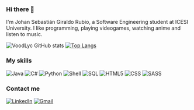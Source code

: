 ### Hi there 👋

I'm Johan Sebastián Giraldo Rubio, a Software Engineering student at ICESI University. I like programming, playing videogames, watching anime and listen to music.

![VoodLyc GitHub stats](https://github-readme-stats.vercel.app/api?username=VoodLyc&show_icons=true&count_private=true&include_all_commits=true&theme=github_dark)
[![Top Langs](https://github-readme-stats.vercel.app/api/top-langs/?username=VoodLyc&hide=cython,xslt&layout=compact&theme=github_dark)](https://github.com/anuraghazra/github-readme-stats)

### **My skills**

![Java](https://img.shields.io/badge/Java-ED8B00?style=for-the-badge&logo=java&logoColor=white)
![C#](https://img.shields.io/badge/C%23-239120?style=for-the-badge&logo=c-sharp&logoColor=white)
![Python](https://img.shields.io/badge/Python-14354C?style=for-the-badge&logo=python&logoColor=white)
![Shell](https://img.shields.io/badge/Shell_Script-121011?style=for-the-badge&logo=gnu-bash&logoColor=white)
![SQL](https://img.shields.io/badge/PostgreSQL-316192?style=for-the-badge&logo=postgresql&logoColor=white)
![HTML5](https://img.shields.io/badge/HTML5-E34F26?style=for-the-badge&logo=html5&logoColor=white)
![CSS](https://img.shields.io/badge/CSS-239120?&style=for-the-badge&logo=css3&logoColor=white)
![SASS](https://img.shields.io/badge/Sass-CC6699?style=for-the-badge&logo=sass&logoColor=white)

### **Contact me**

[![LinkedIn](https://img.shields.io/badge/LinkedIn-0077B5?style=for-the-badge&logo=linkedin&logoColor=white)](https://www.linkedin.com/in/johan-giraldo-913f)
[![Gmail](https://img.shields.io/badge/Gmail-D14836?style=for-the-badge&logo=gmail&logoColor=white)](mailto:j.sebasgr036@gmail.com)
